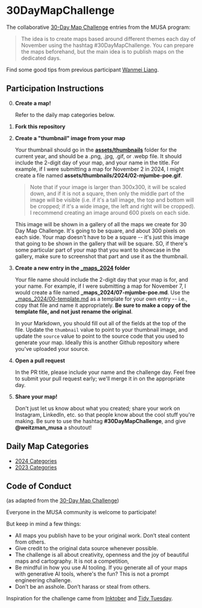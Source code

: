 # 30DayMapChallenge
The collaborative [30-Day Map Challenge](https://30daymapchallenge.com/) entries from the MUSA program:

> The idea is to create maps based around different themes each day of November using the hashtag #30DayMapChallenge. You can prepare the maps beforehand, but the main idea is to publish maps on the dedicated days.

<!--
At the end of the month, we'll have prizes for the best map, and for the participant who completed the most maps!
-->

Find some good tips from previous participant [Wanmei Liang](https://www.linkedin.com/pulse/30daymapchallenge-reflection-wanmei-liang/).

## Participation Instructions


0.  **Create a map!**

    Refer to the daily map categories below.
    
1.  **Fork this repository**

2.  **Create a "thumbnail" image from your map**

    Your thumbnail should go in the **[assets/thumbnails](assets/thumbnails/)** folder for the current year, and should be a .png, .jpg, .gif, or .webp file. It should include the 2-digit day of your map, and your name in the title. For example, if I were submitting a map for November 2 in 2024, I might create a file named **assets/thumbnails/2024/02-mjumbe-poe.gif**.

    > Note that if your image is larger than 300x300, it will be scaled down, and if it is not a square, then only the middle part of the image will be visible (i.e. if it's a tall image, the top and bottom will be cropped; if it's a wide image, the left and right will be cropped). I recommend creating an image around 600 pixels on each side.

    This image will be shown in a gallery of all the maps we create for 30 Day Map Challenge. It's going to be square, and about 300 pixels on each side. Your map doesn't have to be a square -- it's just this image that going to be shown in the gallery that will be square. SO, if there's some particular part of your map that you want to showcase in the gallery, make sure to screenshot that part and use it as the thumbnail.

3.  **Create a new entry in the [_maps_2024](_maps_2024/) folder**

    Your file name should include the 2-digit day that your map is for, and your name. For example, if I were submitting a map for November 7, I would create a file named **_maps_2024/07-mjumbe-poe.md**. Use the [_maps_2024/00-template.md](_maps_2024/00-template.md) as a template for your own entry -- i.e., copy that file and name it appropriately. **Be sure to make a copy of the template file, and not just rename the original**.

    In your Markdown, you should fill out all of the fields at the top of the file. Update the `thumbnail` value to point to your thumbnail image, and update the `source` value to point to the source code that you used to generate your map. Ideally this is another Github repository where you've uploaded your source.

4.  **Open a pull request**

    In the PR title, please include your name and the challenge day. Feel free to submit your pull request early; we'll merge it in on the appropriate day.

5.  **Share your map!**

    Don't just let us know about what you created; share your work on Instagram, LinkedIn, etc. so that people know about the cool stuff you're making. Be sure to use the hashtag **#30DayMapChallenge**, and give **@weitzman_musa** a shoutout!

## Daily Map Categories

- [2024 Categories](CATEGORIES_2024.md)
- [2023 Categories](CATEGORIES_2023.md)

## Code of Conduct
(as adapted from the [30-Day Map Challenge](https://30daymapchallenge.com/))

Everyone in the MUSA community is welcome to participate!

But keep in mind a few things:
- All maps you publish have to be your original work. Don’t steal content from others.
- Give credit to the original data source whenever possible.
- The challenge is all about creativity, openness and the joy of beautiful maps and cartography. It is not a competition,
- Be mindful in how you use AI tooling. If you generate all of your maps with generative AI tools, where's the fun? This is not a prompt engineering challenge.
- Don’t be an asshole. Don’t harass or steal from others.

Inspiration for the challenge came from [Inktober](https://inktober.com/) and [Tidy Tuesday](https://github.com/rfordatascience/tidytuesday).